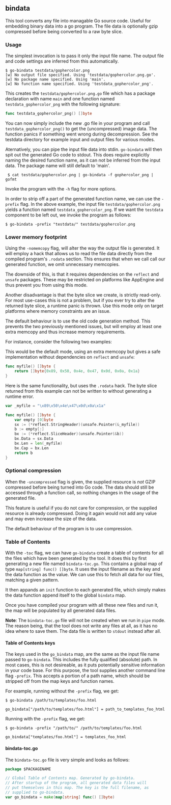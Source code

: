 ## bindata

This tool converts any file into managable Go source code. Useful for embedding
binary data into a go program. The file data is optionally gzip compressed
before being converted to a raw byte slice.

### Usage

The simplest invocation is to pass it only the input file name.
The output file and code settings are inferred from this automatically.

    $ go-bindata testdata/gophercolor.png
    [w] No output file specified. Using 'testdata/gophercolor.png.go'.
    [w] No package name specified. Using 'main'.
    [w] No function name specified. Using 'testdata_gophercolor_png'.

This creates the `testdata/gophercolor.png.go` file which has a package
declaration with name `main` and one function named `testdata_gophercolor_png` with
the following signature:

```go
func testdata_gophercolor_png() []byte
```

You can now simply include the new .go file in your program and call
`testdata_gophercolor_png()` to get the (uncompressed) image data. The function panics
if something went wrong during decompression. See the testdata directory for
example input and output files for various modes.

Aternatively, you can pipe the input file data into stdin. `go-bindata` will
then spit out the generated Go code to stdout. This does require explicitly
naming the desired function name, as it can not be inferred from the
input data. The package name will still default to 'main'.

     $ cat testdata/gophercolor.png | go-bindata -f gophercolor_png | gofmt

Invoke the program with the `-h` flag for more options.

In order to strip off a part of the generated function name, we can use the `-prefix` flag.
In the above example, the input file `testdata/gophercolor.png` yields a function named
`testdata_gophercolor_png`. If we want the `testdata` component to be left out, we invoke
the program as follows:

    $ go-bindata -prefix "testdata/" testdata/gophercolor.png


### Lower memory footprint

Using the `-nomemcopy` flag, will alter the way the output file is generated.
It will employ a hack that allows us to read the file data directly from
the compiled program's `.rodata` section. This ensures that when we call
call our generated function, we omit unnecessary memcopies.

The downside of this, is that it requires dependencies on the `reflect` and
`unsafe` packages. These may be restricted on platforms like AppEngine and
thus prevent you from using this mode.

Another disadvantage is that the byte slice we create, is strictly read-only.
For most use-cases this is not a problem, but if you ever try to alter the
returned byte slice, a runtime panic is thrown. Use this mode only on target
platforms where memory constraints are an issue.

The default behaviour is to use the old code generation method. This
prevents the two previously mentioned issues, but will employ at least one
extra memcopy and thus increase memory requirements.

For instance, consider the following two examples:

This would be the default mode, using an extra memcopy but gives a safe
implementation without dependencies on `reflect` and `unsafe`:

```go
func myfile() []byte {
    return []byte{0x89, 0x50, 0x4e, 0x47, 0x0d, 0x0a, 0x1a}
}
```

Here is the same functionality, but uses the `.rodata` hack.
The byte slice returned from this example can not be written to without
generating a runtime error.

```go
var _myfile = "\x89\x50\x4e\x47\x0d\x0a\x1a"

func myfile() []byte {
    var empty [0]byte
    sx := (*reflect.StringHeader)(unsafe.Pointer(&_myfile))
    b := empty[:]
    bx := (*reflect.SliceHeader)(unsafe.Pointer(&b))
    bx.Data = sx.Data
    bx.Len = len(_myfile)
    bx.Cap = bx.Len
    return b
}
```


### Optional compression

When the `-uncompressed` flag is given, the supplied resource is *not* GZIP compressed
before being turned into Go code. The data should still be accessed through
a function call, so nothing changes in the usage of the generated file.

This feature is useful if you do not care for compression, or the supplied
resource is already compressed. Doing it again would not add any value and may
even increase the size of the data.

The default behaviour of the program is to use compression.


### Table of Contents

With the `-toc` flag, we can have `go-bindata` create a table of contents for all the files
which have been generated by the tool. It does this by first generating a new file named
`bindata-toc.go`. This contains a global map of type `map[string] func() []byte`. It uses the
input filename as the key and the data function as the value. We can use this
to fetch all data for our files, matching a given pattern.

It then appands an `init` function to each generated file, which simply makes the data
function append itself to the global `bindata` map.

Once you have compiled your program with all these new files and run it, the map will
be populated by all generated data files.

**Note**: The `bindata-toc.go` file will not be created when we run in `pipe` mode.
The reason being, that the tool does not write any files at all, as it has no idea
where to save them. The data file is written to `stdout` instead after all.


#### Table of Contents keys

The keys used in the `go_bindata` map, are the same as the input file name passed to `go-bindata`.
This includes the fully qualified (absolute) path. In most cases, this is not desireable, as it
puts potentially sensitive information in your code base. For this purpose, the tool supplies
another command line flag `-prefix`. This accepts a portion of a path name, which should be
stripped off from the map keys and function names.

For example, running without the `-prefix` flag, we get:

	$ go-bindata /path/to/templates/foo.html
    
	go_bindata["/path/to/templates/foo.html"] = path_to_templates_foo_html

Running with the `-prefix` flag, we get:

	$ go-bindata -prefix "/path/to/" /path/to/templates/foo.html
    
	go_bindata["templates/foo.html"] = templates_foo_html


#### bindata-toc.go

The `bindata-toc.go` file is very simple and looks as follows:

```go
package $PACKAGENAME

// Global Table of Contents map. Generated by go-bindata.
// After startup of the program, all generated data files will
// put themselves in this map. The key is the full filename, as
// supplied to go-bindata.
var go_bindata = make(map[string] func() []byte)
```
